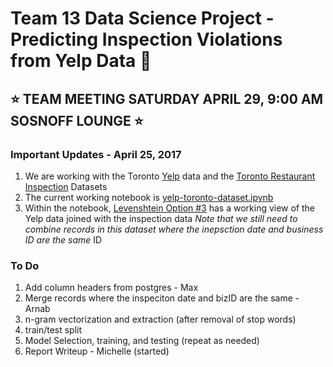 # Team 13 Data Science Project - Predicting Inspection Violations from Yelp Data  :crystal_ball:
##  :star:  TEAM MEETING SATURDAY APRIL 29, 9:00 AM SOSNOFF LOUNGE :star:
 ### Important Updates  - April 25, 2017
  1. We are working with the Toronto [Yelp](https://www.google.com/url?sa=t&rct=j&q=&esrc=s&source=web&cd=1&cad=rja&uact=8&ved=0ahUKEwjy9KmS0MDTAhWD44MKHd6LBfcQFgglMAA&url=https%3A%2F%2Fwww.yelp.com%2Fdataset_challenge&usg=AFQjCNGnTkUSU1hQghw6jiTs_WSz6_4eXQ&sig2=lm7x5yMFkVWyTIcQ3W17Sg) data and the [Toronto Restaurant Inspection](http://www.toronto.ca/health/dinesafe/) Datasets
  2. The current working notebook is [yelp-toronto-dataset.ipynb](https://github.com/ms682/DataScience/blob/master/yelp-toronto-dataset.ipynb)
  3. Within the notebook, [Levenshtein Option #3](https://render.githubusercontent.com/view/ipynb?commit=3d5ccd48d043d08780689d25bbd37d161fd65f48&enc_url=68747470733a2f2f7261772e67697468756275736572636f6e74656e742e636f6d2f6d733638322f44617461536369656e63652f336435636364343864303433643038373830363839643235626264333764313631666436356634382f79656c702d746f726f6e746f2d646174617365742e6970796e62&nwo=ms682%2FDataScience&path=yelp-toronto-dataset.ipynb&repository_id=86007046#Levenshtein-Option-#3-(in-database)) has a working view of the Yelp data joined with the inspection data
*Note that we still need to combine records in this dataset where the inepsction date and business ID are the same*
 ID 
 ### To Do
 1. Add column headers from postgres - Max
 2. Merge records where the inspeciton date and bizID are the same - Arnab 
 3. n-gram vectorization and extraction (after removal of stop words)
 4. train/test split
 5. Model Selection, training, and testing (repeat as needed)
 6. Report Writeup - Michelle (started)
